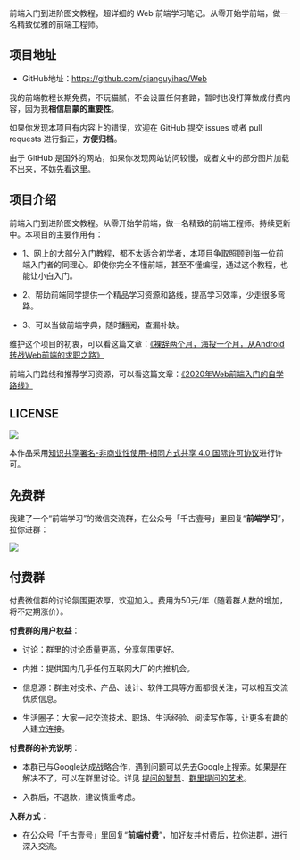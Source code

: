 
前端入门到进阶图文教程，超详细的 Web 前端学习笔记。从零开始学前端，做一名精致优雅的前端工程师。

## 项目地址

- GitHub地址：<https://github.com/qianguyihao/Web>

我的前端教程长期免费，不玩猫腻，不会设置任何套路，暂时也没打算做成付费内容，因为我**相信启蒙的重要性**。

如果你发现本项目有内容上的错误，欢迎在 GitHub 提交 issues 或者 pull requests 进行指正，**方便归档**。

由于 GitHub 是国外的网站，如果你发现网站访问较慢，或者文中的部分图片加载不出来，不妨[先看这里](https://github.com/qianguyihao/Web/issues/20#issue-390074432)。

## 项目介绍

前端入门到进阶图文教程。从零开始学前端，做一名精致的前端工程师。持续更新中。本项目的主要作用有：

- 1、网上的大部分入门教程，都不太适合初学者，本项目争取照顾到每一位前端入门者的同理心。即使你完全不懂前端，甚至不懂编程，通过这个教程，也能让小白入门。

- 2、帮助前端同学提供一个精品学习资源和路线，提高学习效率，少走很多弯路。

- 3、可以当做前端字典，随时翻阅，查漏补缺。

维护这个项目的初衷，可以看这篇文章：[《裸辞两个月，海投一个月，从Android转战Web前端的求职之路》](https://mp.weixin.qq.com/s/fr_NwtghRQagc_3ubk-hKQ)

前端入门路线和推荐学习资源，可以看这篇文章：[《2020年Web前端入门的自学路线》](https://www.cnblogs.com/qianguyihao/p/8776837.html)


## LICENSE

![](http://img.smyhvae.com/20210331_CC-BY-NC-SA.png)

本作品采用[知识共享署名-非商业性使用-相同方式共享 4.0 国际许可协议](https://creativecommons.org/licenses/by-nc-sa/4.0/)进行许可。

## 免费群

我建了一个“前端学习”的微信交流群，在公众号「千古壹号」里回复“**前端学习**”，拉你进群：

![](https://img.smyhvae.com/20210329_1930.png)

## 付费群

付费微信群的讨论氛围更浓厚，欢迎加入。费用为50元/年（随着群人数的增加，将不定期涨价）。

**付费群的用户权益**：

- 讨论：群里的讨论质量更高，分享氛围更好。

- 内推：提供国内几乎任何互联网大厂的内推机会。

- 信息源：群主对技术、产品、设计、软件工具等方面都很关注，可以相互交流优质信息。

- 生活圈子：大家一起交流技术、职场、生活经验、阅读写作等，让更多有趣的人建立连接。


**付费群的补充说明**：

- 本群已与Google达成战略合作，遇到问题可以先去Google上搜索。如果是在解决不了，可以在群里讨论。详见 [提问的智慧](https://github.com/ryanhanwu/How-To-Ask-Questions-The-Smart-Way/blob/main/README-zh_CN.md)、[群里提问的艺术](https://github.com/betaseeker/How-To-Ask-Questions)。

- 入群后，不退款，建议慎重考虑。

**入群方式**：

- 在公众号「千古壹号」里回复“**前端付费**”，加好友并付费后，拉你进群，进行深入交流。




